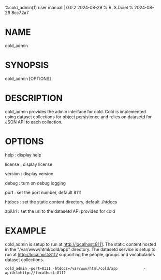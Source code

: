%cold_admin(1) user manual | 0.0.2 2024-08-29
% R. S.Doiel
% 2024-08-29 8cc72a7

# NAME

cold_admin

# SYNOPSIS

cold_admin [OPTIONS]

# DESCRIPTION

cold_admin provides the admin interface for cold. Cold is implemented using dataset collections
for object persistence and relies on datasetd for JSON API to each collection.

# OPTIONS


help
: display help

license
: display license

version
: display version

debug
: turn on debug logging

port
: set the port number, default 8111

htdocs
: set the static content directory, default ./htdocs

apiUrl
: set the url to the datasetd API provided for cold


# EXAMPLE

cold_admin is setup to run at <http://localhost:8111>. The static content hosted in
the "/var/www/html/cold/app" directory.  The datasetd service is setup to run at
<http://localhost:8112> supporting the people, groups and vocabularies dataset
collections.

~~~shell
cold_admin -port=8111 -htdocs=/var/www/html/cold/app            -apiUrl=http://localhost:8112
~~~


